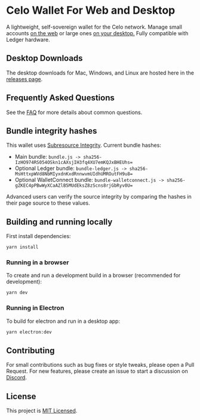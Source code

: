 # Celo Wallet For Web and Desktop

A lightweight, self-sovereign wallet for the Celo network. Manage small accounts [on the web](https://celowallet.app) or large ones [on your desktop.](https://github.com/celo-tools/celo-web-wallet/releases) Fully compatible with Ledger hardware.

## Desktop Downloads

The desktop downloads for Mac, Windows, and Linux are hosted here in the [releases page](https://github.com/celo-tools/celo-web-wallet/releases).

## Frequently Asked Questions

See the [FAQ](FAQ.md) for more details about common questions.

## Bundle integrity hashes

This wallet uses [Subresource Integrity](https://developer.mozilla.org/en-US/docs/Web/Security/Subresource_Integrity). Current bundle hashes:

* Main bundle: `bundle.js -> sha256-IzHO974RS054OSkn1cAXsjIH3fq4XU7emKQJxBHEUhs=`
* Optional Ledger bundle: `bundle-ledger.js -> sha256-MsHttxpWVd8NbMIyxdnKxdRnnwvmUIdhUMROutFH9u8=`
* Optional WalletConnect bundle: `bundle-walletconnect.js -> sha256-gZKEC4pPBwWyXCaAZlB5MUdEksZ8zScns8rjGbRyv0U=`

Advanced users can verify the source integrity by comparing the hashes in their page source to these values.

## Building and running locally

First install dependencies:

```sh
yarn install 
```

### Running in a browser

To create and run a development build in a browser (recommended for development):

```sh
yarn dev
```

### Running in Electron

To build for electron and run in a desktop app:

```sh
yarn electron:dev
```

## Contributing

For small contributions such as bug fixes or style tweaks, please open a Pull Request.
For new features, please create an issue to start a discussion on [Discord](https://discord.com/channels/600834479145353243/812471799585439794).

## License

This project is [MIT Licensed](LICENSE).
